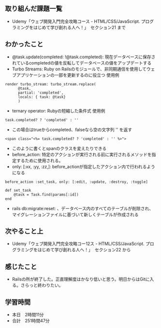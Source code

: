 ## 取り組んだ課題一覧
- Udemy「ウェブ開発入門完全攻略コース - HTML/CSS/JavaScript. プログラミングをはじめて学び創れる人へ！」　セクション21 まで
## わかったこと
- @task.update(completed: !@task.completed): 現在データベースに保存されているcompletedの値を反転してデータベースの値をアップデートする
- Turbo Streams: Ruby on Railsのモジュールで、非同期通信を使用してウェブアプリケーションの一部を更新するのに役立つ 使用例
```
render turbo_stream: turbo_stream.replace(
      @task,
      partial: 'completed',
      locals: { task: @task}
      )
```
- ternary operator: Rubyの短縮した条件式 使用例
```
task.completed? ? 'completed' : ''
```
- この場合はtrueからcompleted、falseなら空の文字列 '' を返す
```
<span class="<%= task.completed? ? 'completed' : '' %>">
```
- このように書くとspanのクラスを変えたりできる
- before_action: 特定のアクションが実行される前に実行されるメソッドを指定するために使用される。
- only: [:xx, :yy, :zz,]: before_actionが指定したアクション内で行われるようになる
```
before_action :set_task, only: [:edit, :update, :destroy, :toggle]

def set_task
    @task = Task.find(params[:id])
end
```

- rails db:migrate:reset: 、データベース内のすべてのテーブルが削除され、マイグレーションファイルに基づいて新しくテーブルが作成される
## 次やること上
- Udemy「ウェブ開発入門完全攻略コー12ス - HTML/CSS/JavaScript. プログラミングをはじめて学び創れる人へ！」　セクション22 から
## 感じたこと
- Railsの所が終了した。正直理解度はかなり低いと思う。明日からはGitに入る。さらっと終わりたい。
## 学習時間
- 本日　2時間11分
- 合計　251時間47分